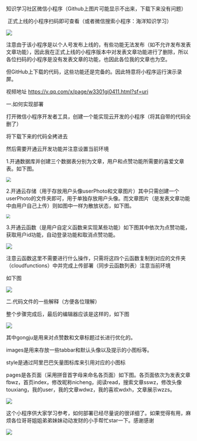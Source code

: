 知识学习社区微信小程序（Github上图片可能显示不出来，下载下来没有问题）

​                                                                                正式上线的小程序扫码即可查看（或者微信搜索小程序：海洋知识学习）

![](\readmeIMG\小程序码.png)

注意由于该小程序是以个人号发布上线的，有些功能无法发布（如不允许发布发表文章功能），因此我在正式上线的小程序版本中对发表文章功能进行了删除，所以各位扫码的小程序是没有发表文章的功能，也因此各位我的文章也为空。

但GitHub上下载的代码，这些功能还是完备的。因此特意将小程序运行演示录屏。

视频地址           https://v.qq.com/x/page/w3301gi0411.html?sf=uri



一.如何实现部署

打开微信小程序开发者工具，创建一个能实现云开发的小程序（将其自带的代码全删了）

将下载下来的代码全拷进去

然后需要开通云开发功能并注意设置当前环境



1.开通数据库并创建三个数据表分别为文章，用户和点赞功能所需要的喜爱文章表。如下图。

<img src="\readmeIMG\云数据库.png" style="zoom:80%;" />

2.开通云存储（用于存放用户头像userPhoto和文章图片）其中只需创建一个userPhoto的文件夹即可，用于单独存放用户头像。而文章图片（是发表文章功能中由用户自己上传）则如图中一样为散放状态，如下图。

<img src="\readmeIMG\云存储.png" style="zoom:67%;" />



3.开通云函数（是用户自定义函数来实现某些功能）如下图其中依次为点赞功能，获取用户id功能，自动登录功能和取消点赞功能。

![](\readmeIMG\云函数.png)

注意云函数这里不需要进行什么操作，只需将这四个云函数复制到对应的文件夹（cloudfunctions）中并完成上传部署（同步云函数列表）注意当前环境

如下图

![](\readmeIMG\云函数部署.jpg)



二.代码文件的一些解释（方便各位理解）

整个步骤完成后，最后的编辑器应该是这样的，如下图

![](\readmeIMG\完成.png)

其中gongju是用来对点赞数和文章标题过长进行优化的。

images是用来存放一些tabbar和默认头像以及提示的小图标等。

style是通过阿里巴巴矢量图标库来引用对应的小图标

pages是各页面（采用拼音首字母来命名各页面）如下图。各页面依次为发表文章fbwz，首页index，修改昵称nicheng，阅读read，搜索文章sswz，修改头像touxiang，我的user，我的文章wdwz，我的喜欢wdxh，文章展示wzzs。

![](\readmeIMG\页面.png)

这个小程序供大家学习参考，如何部署已经尽量说的很详细了。如果觉得有用，麻烦各位哥哥姐姐弟弟妹妹动动发财的小手帮忙star一下。感谢感谢

![](\readmeIMG\表情.jpeg)

